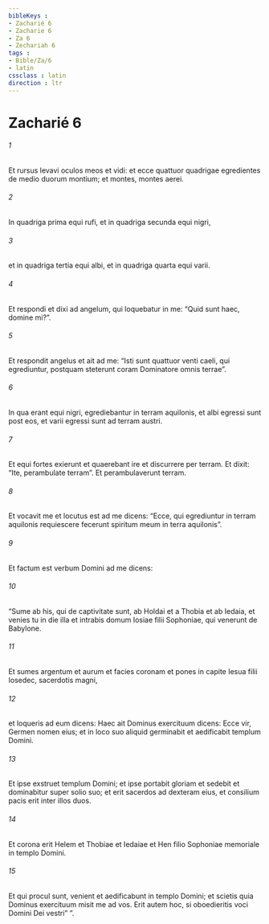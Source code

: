 ```yaml
---
bibleKeys : 
- Zacharié 6
- Zacharie 6
- Za 6
- Zechariah 6
tags : 
- Bible/Za/6
- latin
cssclass : latin
direction : ltr
---
```


# Zacharié 6

###### 1
Et rursus levavi oculos meos et vidi: et ecce quattuor quadrigae egredientes de medio duorum montium; et montes, montes aerei. 
###### 2
In quadriga prima equi rufi, et in quadriga secunda equi nigri, 
###### 3
et in quadriga tertia equi albi, et in quadriga quarta equi varii. 
###### 4
Et respondi et dixi ad angelum, qui loquebatur in me: “Quid sunt haec, domine mi?”. 
###### 5
Et respondit angelus et ait ad me: “Isti sunt quattuor venti caeli, qui egrediuntur, postquam steterunt coram Dominatore omnis terrae”. 
###### 6
In qua erant equi nigri, egrediebantur in terram aquilonis, et albi egressi sunt post eos, et varii egressi sunt ad terram austri. 
###### 7
Et equi fortes exierunt et quaerebant ire et discurrere per terram. Et dixit: “Ite, perambulate terram”. Et perambulaverunt terram. 
###### 8
Et vocavit me et locutus est ad me dicens: “Ecce, qui egrediuntur in terram aquilonis requiescere fecerunt spiritum meum in terra aquilonis”.
###### 9
Et factum est verbum Domini ad me dicens: 
###### 10
“Sume ab his, qui de captivitate sunt, ab Holdai et a Thobia et ab Iedaia, et venies tu in die illa et intrabis domum Iosiae filii Sophoniae, qui venerunt de Babylone. 
###### 11
Et sumes argentum et aurum et facies coronam et pones in capite Iesua filii Iosedec, sacerdotis magni, 
###### 12
et loqueris ad eum dicens: Haec ait Dominus exercituum dicens: Ecce vir, Germen nomen eius; et in loco suo aliquid germinabit et aedificabit templum Domini. 
###### 13
Et ipse exstruet templum Domini; et ipse portabit gloriam et sedebit et dominabitur super solio suo; et erit sacerdos ad dexteram eius, et consilium pacis erit inter illos duos. 
###### 14
Et corona erit Helem et Thobiae et Iedaiae et Hen filio Sophoniae memoriale in templo Domini. 
###### 15
Et qui procul sunt, venient et aedificabunt in templo Domini; et scietis quia Dominus exercituum misit me ad vos. Erit autem hoc, si oboedieritis voci Domini Dei vestri” ”.
